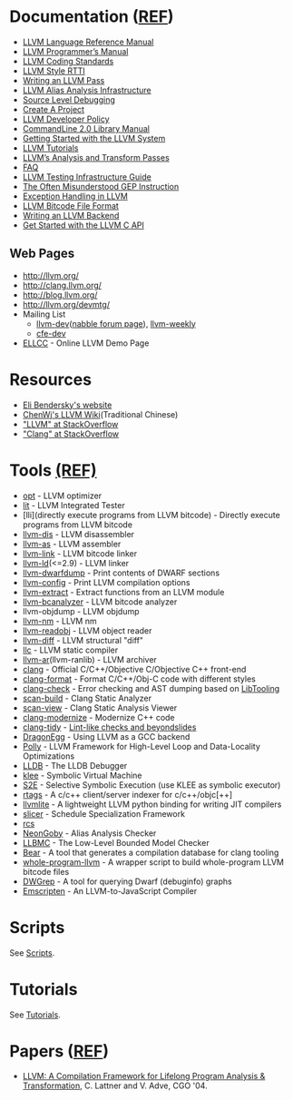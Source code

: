# Documentation ([REF](http://llvm.org/docs/index.html))
- [LLVM Language Reference Manual](http://llvm.org/docs/LangRef.html)
- [LLVM Programmer’s Manual](http://llvm.org/docs/ProgrammersManual.html)
- [LLVM Coding Standards](http://llvm.org/docs/CodingStandards.html)
- [LLVM Style RTTI](http://llvm.org/docs/HowToSetUpLLVMStyleRTTI.html)
- [Writing an LLVM Pass](http://llvm.org/docs/WritingAnLLVMPass.html)
- [LLVM Alias Analysis Infrastructure](http://llvm.org/docs/AliasAnalysis.html)
- [Source Level Debugging](http://llvm.org/docs/SourceLevelDebugging.html)
- [Create A Project](http://llvm.org/docs/Projects.html)
- [LLVM Developer Policy](http://llvm.org/docs/DeveloperPolicy.html)
- [CommandLine 2.0 Library Manual](http://llvm.org/docs/CommandLine.html)
- [Getting Started with the LLVM System](http://llvm.org/docs/GettingStarted.html)
- [LLVM Tutorials](http://llvm.org/docs/tutorial/index.html)
- [LLVM’s Analysis and Transform Passes](http://llvm.org/docs/Passes.html)
- [FAQ](http://llvm.org/docs/FAQ.html)
- [LLVM Testing Infrastructure Guide](http://llvm.org/docs/TestingGuide.html)
- [The Often Misunderstood GEP Instruction](http://llvm.org/docs/GetElementPtr.html)
- [Exception Handling in LLVM](http://llvm.org/docs/ExceptionHandling.html)
- [LLVM Bitcode File Format](http://llvm.org/docs/BitCodeFormat.html)
- [Writing an LLVM Backend](http://llvm.org/docs/WritingAnLLVMBackend.html)
- [Get Started with the LLVM C API](https://pauladamsmith.com/blog/2015/01/how-to-get-started-with-llvm-c-api.html)


## Web Pages
- http://llvm.org/
- http://clang.llvm.org/
- http://blog.llvm.org/
- http://llvm.org/devmtg/
- Mailing List
  - [llvm-dev](http://lists.cs.uiuc.edu/mailman/listinfo/llvmdev)([nabble forum page](http://llvm.1065342.n5.nabble.com/LLVM-Dev-f3.html)), [llvm-weekly](http://llvmweekly.org/)
  - [cfe-dev](http://lists.cs.uiuc.edu/mailman/listinfo/cfe-dev)
- [ELLCC](http://ellcc.org/demo/index.cgi) - Online LLVM Demo Page
  
# Resources
- [Eli Bendersky's website](http://eli.thegreenplace.net/)
- [ChenWj's LLVM Wiki](http://people.cs.nctu.edu.tw/~chenwj/dokuwiki/doku.php?id=llvm)(Traditional Chinese)
- ["LLVM" at StackOverflow](http://stackoverflow.com/questions/tagged/llvm)
- ["Clang" at StackOverflow](http://stackoverflow.com/questions/tagged/clang)

# Tools [(REF)](http://llvm.org/docs/CommandGuide/index.html)
- [opt](http://llvm.org/docs/CommandGuide/opt.html) - LLVM optimizer
- [lit](http://llvm.org/docs/CommandGuide/lit.html) - LLVM Integrated Tester
- [lli](directly execute programs from LLVM bitcode) - Directly execute programs from LLVM bitcode
- [llvm-dis](http://llvm.org/docs/CommandGuide/llvm-dis.html) - LLVM disassembler
- [llvm-as](http://llvm.org/docs/CommandGuide/llvm-as.html) - LLVM assembler
- [llvm-link](http://llvm.org/docs/CommandGuide/llvm-link.html) - LLVM bitcode linker
- [llvm-ld](http://llvm.org/releases/2.9/docs/CommandGuide/html/llvm-ld.html)(<=2.9) - LLVM linker
- [llvm-dwarfdump](http://llvm.org/docs/CommandGuide/llvm-dwarfdump.html) - Print contents of DWARF sections
- [llvm-config](http://llvm.org/docs/CommandGuide/llvm-config.html) - Print LLVM compilation options
- [llvm-extract](http://llvm.org/docs/CommandGuide/llvm-extract.html) - Extract functions from an LLVM module
- [llvm-bcanalyzer](http://llvm.org/docs/CommandGuide/llvm-bcanalyzer.html) - LLVM bitcode analyzer
- llvm-objdump - LLVM objdump
- [llvm-nm](http://llvm.org/docs/CommandGuide/llvm-nm.html) - LLVM nm
- [llvm-readobj](http://llvm.org/docs/CommandGuide/llvm-readobj.html) - LLVM object reader
- [llvm-diff](http://llvm.org/docs/CommandGuide/llvm-diff.html) - LLVM structural "diff"
- [llc](http://llvm.org/docs/CommandGuide/llc.html) -  LLVM static compiler
- [llvm-ar](http://llvm.org/docs/CommandGuide/llvm-ar.html)(llvm-ranlib) - LLVM archiver
- [clang](http://clang.llvm.org/) - Official C/C++/Objective C/Objective C++ front-end
- [clang-format](http://clang.llvm.org/docs/ClangFormat.html) - Format C/C++/Obj-C code with different styles
- [clang-check](http://clang.llvm.org/docs/ClangCheck.html) - Error checking and AST dumping based on [LibTooling](http://clang.llvm.org/docs/LibTooling.html)
- [scan-build](http://clang-analyzer.llvm.org/) - Clang Static Analyzer
- [scan-view](http://clang-analyzer.llvm.org/) - Clang Static Analysis Viewer
- [clang-modernize](http://clang.llvm.org/extra/clang-modernize.html) - Modernize C++ code
- [clang-tidy](http://clang.llvm.org/extra/clang-tidy.html) - [Lint-like checks and beyondslides](http://llvm.org/devmtg/2014-04/PDFs/Talks/clang-tidy%20LLVM%20Euro%202014.pdf)
- [DragonEgg](http://dragonegg.llvm.org/) - Using LLVM as a GCC backend
- [Polly](http://polly.llvm.org/) - LLVM Framework for High-Level Loop and Data-Locality Optimizations
- [LLDB](http://lldb.llvm.org/) - The LLDB Debugger
- [klee](https://github.com/klee/klee) - Symbolic Virtual Machine
- [S2E](https://github.com/dslab-epfl/s2e) - Selective Symbolic Execution (use KLEE as symbolic executor)
- [rtags](https://github.com/Andersbakken/rtags) - A c/c++ client/server indexer for c/c++/objc[++]
- [llvmlite](https://github.com/numba/llvmlite) - A lightweight LLVM python binding for writing JIT compilers
- [slicer](https://github.com/wujingyue/slicer) - Schedule Specialization Framework
- [rcs](https://github.com/wujingyue/rcs)
- [NeonGoby](https://github.com/wujingyue/neongoby) - Alias Analysis Checker
- [LLBMC](http://llbmc.org/) - The Low-Level Bounded Model Checker
- [Bear](https://github.com/rizsotto/Bear) - A tool that generates a compilation database for clang tooling
- [whole-program-llvm](https://github.com/travitch/whole-program-llvm) - A wrapper script to build whole-program LLVM bitcode files
- [DWGrep](http://pmachata.github.io/dwgrep/) - A tool for querying Dwarf (debuginfo) graphs
- [Emscripten](https://github.com/kripken/emscripten) - An LLVM-to-JavaScript Compiler

# Scripts
See [Scripts](Scripts).

# Tutorials
See [Tutorials](Tutorials).

# Papers ([REF](http://llvm.org/pubs/))
- [LLVM: A Compilation Framework for Lifelong Program Analysis & Transformation](http://llvm.org/pubs/2004-01-30-CGO-LLVM.html),	C. Lattner and V. Adve, CGO '04.
